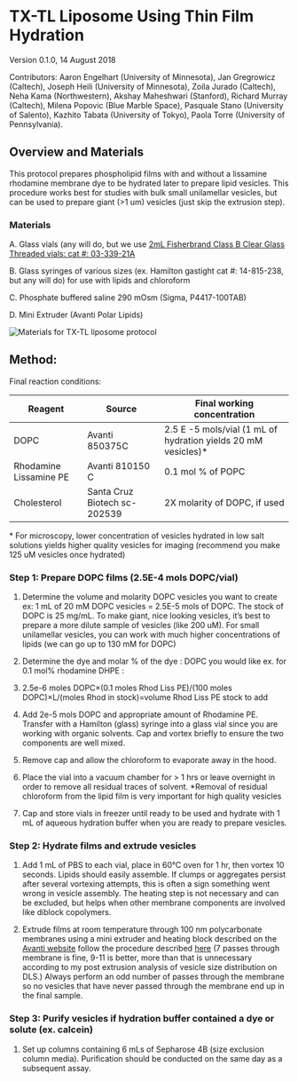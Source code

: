# TX-TL Liposome Using Thin Film Hydration

Version 0.1.0, 14 August 2018

Contributors:
Aaron Engelhart (University of Minnesota),
Jan Gregrowicz (Caltech),
Joseph Heili (University of Minnesota),
Zoila Jurado (Caltech),
Neha Kama (Northwestern),
Akshay Maheshwari (Stanford),
Richard Murray (Caltech),
Milena Popovic (Blue Marble Space),
Pasquale Stano (University of Salento),
Kazhito Tabata (University of Tokyo),
Paola Torre (University of Pennsylvania).

## Overview and Materials

This protocol prepares phospholipid films with and without a lissamine
rhodamine membrane dye to be hydrated later to prepare lipid
vesicles.  This procedure works best for studies with bulk small
unilamellar vesicles, but can be used to prepare giant (>1 um)
vesicles (just skip the extrusion step).

### Materials

A. Glass vials (any will do, but we use [2mL Fisherbrand Class B Clear
   Glass Threaded vials: cat #:
   03-339-21A](https://www.fishersci.com/shop/products/fisherbrand-class-b-clear-glass-threaded-vials-with-closures-packaged-separately-12/p-204738)

B. Glass syringes of various sizes (ex. Hamilton gastight cat #:
   14-815-238, but any will do) for use with lipids and chloroform

C. Phosphate buffered saline 290 mOsm (Sigma, P4417-100TAB)

D. Mini Extruder (Avanti Polar Lipids) 

![Materials for TX-TL liposome protocol](txtl-liposome_thin-film-materials.png)

## Method:

Final reaction conditions:

| Reagent | Source | Final working concentration |
| ------- | ------ | --------------------------- |
| DOPC    | Avanti 850375C | 2.5 E -5 mols/vial (1 mL of hydration yields 20 mM vesicles)* |
| Rhodamine Lissamine PE | Avanti 810150 C | 0.1 mol % of POPC |
| Cholesterol | Santa Cruz Biotech sc-202539 | 2X molarity of DOPC, if used |

\* For microscopy, lower concentration of vesicles hydrated in low salt solutions yields higher quality vesicles for imaging (recommend you make 125 uM vesicles once hydrated)

### Step 1: Prepare DOPC films (2.5E-4 mols DOPC/vial)

1. Determine the volume and molarity DOPC vesicles you want to create
   ex: 1 mL of 20 mM DOPC vesicles = 2.5E-5 mols of DOPC. The stock of
   DOPC is 25 mg/mL. To make giant, nice looking vesicles, it’s best
   to prepare a more dilute sample of vesicles (like 200 uM). For
   small unilamellar vesicles, you can work with much higher
   concentrations of lipids (we can go up to 130 mM for DOPC)

2. Determine the dye and molar % of the dye : DOPC you would like
   ex. for 0.1 mol% rhodamine DHPE :

3. 2.5e-6 moles DOPC×(0.1 moles Rhod Liss PE)/(100 moles
   DOPC)×L/(moles Rhod in stock)=volume Rhod Liss PE stock to add

4. Add 2e-5 mols DOPC and appropriate amount of Rhodamine PE. Transfer
   with a Hamilton (glass) syringe into a glass vial since you are
   working with organic solvents. Cap and vortex briefly to ensure the
   two components are well mixed.

5. Remove cap and allow the chloroform to evaporate away in the hood.

6. Place the vial into a vacuum chamber for > 1 hrs or leave overnight
   in order to remove all residual traces of solvent. *Removal of
   residual chloroform from the lipid film is very important for high
   quality vesicles

7. Cap and store vials in freezer until ready to be used and hydrate
   with 1 mL of aqueous hydration buffer when you are ready to prepare
   vesicles.

### Step 2: Hydrate films and extrude vesicles

1. Add 1 mL of PBS to each vial, place in 60°C oven for 1 hr, then
   vortex 10 seconds. Lipids should easily assemble. If clumps or
   aggregates persist after several vortexing attempts, this is often
   a sign something went wrong in vesicle assembly. The heating step
   is not necessary and can be excluded, but helps when other membrane
   components are involved like diblock copolymers.

2. Extrude films at room temperature through 100 nm polycarbonate
   membranes using a mini extruder and heating block described on the
   [Avanti
   website](https://avantilipids.com/divisions/equipment-products/mini-extruder-assembly-instructions)
   follow the procedure described
   [here](https://avantilipids.com/divisions/equipment-products/mini-extruder-extrusion-technique)
   (7 passes through membrane is fine, 9-11 is better, more than that
   is unnecessary according to my post extrusion analysis of vesicle
   size distribution on DLS.) Always perform an odd number of passes
   through the membrane so no vesicles that have never passed through
   the membrane end up in the final sample.

### Step 3: Purify vesicles if hydration buffer contained a dye or solute (ex. calcein)

1. Set up columns containing 6 mLs of Sepharose 4B (size exclusion
   column media). Purification should be conducted on the same day as
   a subsequent assay.
